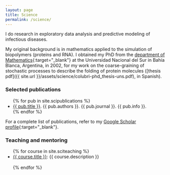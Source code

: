 ```yaml
---
layout: page
title: Science
permalink: /science/
---
```


I do research in exploratory data analysis and predictive modeling of infectious diseases.

My original background is in mathematics applied to the simulation of biopolymers (proteins and RNA). I obtained my PhD from the [department of Mathematics](http://www.matematica.uns.edu.ar/default.php){:target="_blank"} at the Universidad Nacional del Sur in Bahía Blanca, Argentina, in 2002, for my work on the coarse-graining of stochastic processes to describe the folding of protein molecules ([thesis pdf]({{ site.url }}/assets/science/colubri-phd_thesis-uns.pdf), in Spanish).

### Selected publications

<ul>
{% for pub in site.scipublications %}
  <li><a href="{{ pub.url | prepend: site.baseurl }}">{{ pub.title }}</a>. {{ pub.authors }}.
  {{ pub.journal }}. {{ pub.info }}.</li>
{% endfor %}    
</ul>

For a complete list of publications, refer to my [Google Scholar profile](https://scholar.google.com/citations?user=wvvJioMAAAAJ&hl=en){:target="_blank"}.

### Teaching and mentoring

<ul>
{% for course in site.sciteaching %}
  <li><a href="{{ course.url | prepend: site.baseurl }}">{{ course.title }}</a>:
  {{ course.description }}</li><br>
{% endfor %}    
</ul>

<!-- Current projects
================

* Differentially-Private Machine Learning for fast outbreak response: Creating and evaluating new ML algorithms that can allow model sharing in infectious disease reearch and outbreak response while protecting patient privacy.

* Unbiased visual exploration of biomedical data: Developing new statistical measures of false discovery that can be applied to exploratory data analysis.

* Predictive modeling of infectious diseases: Using clinical metadata to find patterns of disease manifestation and predictors of outcome.

Past projects
=============

* Protein folding prediction: Coarse-grained models to simulate ab-initio folding of protein molecules. -->
